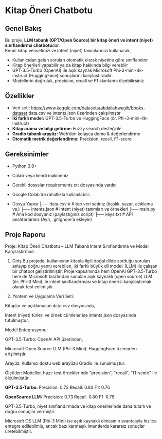 # Kitap Öneri Chatbotu

## Genel Bakış

Bu proje, **LLM tabanlı (GPT/Open Source) bir kitap öneri ve intent (niyet) sınıflandırma chatbotu**dur.  
Kendi kitap verisetinizi ve intent (niyet) tanımlarınızı kullanarak,  
- Kullanıcıdan gelen soruları otomatik olarak niyetine göre sınıflandırır  
- Kitap önerileri yapabilir ya da kitap hakkında bilgi verebilir  
- GPT-3.5-Turbo (OpenAI) ile açık kaynak Microsoft Phi-3-mini-4k-instruct (HuggingFace) sonuçlarını karşılaştırabilir.
- Modellerin doğruluk, precision, recall ve F1 skorlarını ölçebilirsiniz

## Özellikler

- Veri seti: https://www.kaggle.com/datasets/abdallahwagih/books-dataset  data.csv ve intents.json üzerinden çalışılmıştır
- **İki farklı model:** GPT-3.5-Turbo ve HuggingFace (ör. Phi-3-mini-4k-instruct)
- **Kitap arama ve bilgi getirme:** Fuzzy search desteği ile
- **Gradio tabanlı arayüz:** Web’den kolayca demo & değerlendirme
- **Otomatik metrik değerlendirme:** Precision, recall, F1-score

## Gereksinimler

- Python 3.8+
- Colab veya kendi makineniz
- Gerekli dosyalar requirements.txt dosyasında vardır.
- Google Colab'de rahatlıkla kullanılabilir.

- Dosya Yapısı
├── data.csv                # Kitap veri setiniz (başlık, yazar, açıklama vs.)
├── intents.json            # Intent (niyet) tanımları ve örnekleri
├── main.py                 # Ana kod dosyanız (paylaştığınız script)
├── keys.txt                # API anahtarlarınız (Ayrı, .gitignore'a ekleyin)


## Proje Raporu

Proje: Kitap Öneri Chatbotu – LLM Tabanlı Intent Sınıflandırma ve Model Karşılaştırması
1. Giriş
Bu projede, kullanıcının kitapla ilgili doğal dilde sorduğu soruları anlayıp doğru yanıtı verebilen, iki farklı büyük dil modeli (LLM) ile çalışan bir chatbot geliştirilmiştir. Proje kapsamında hem OpenAI GPT-3.5-Turbo hem de Microsoft tarafından sunulan açık kaynaklı (open source) LLM (ör: Phi-3 Mini) ile intent sınıflandırması ve kitap önerisi karşılaştırmalı olarak test edilmiştir.

2. Yöntem ve Uygulama
Veri Seti:

Kitaplar ve açıklamaları data.csv dosyasında,

Intent (niyet) türleri ve örnek cümleler ise intents.json dosyasında tutulmuştur.

Model Entegrasyonu:

GPT-3.5-Turbo: OpenAI API üzerinden,

Microsoft Open Source LLM (Phi-3 Mini): HuggingFace üzerinden erişilmiştir.

Arayüz:
Kullanıcı dostu web arayüzü Gradio ile sunulmuştur.

Ölçütler:
Modeller, hazır test örneklerinde "precision", "recall", "f1-score" ile ölçülmüştür.

**GPT-3.5-Turbo:**
Precision: 0.73
Recall: 0.80
F1: 0.76

**OpenSource LLM:**
Precision: 0.73
Recall: 0.80
F1: 0.76


GPT-3.5-Turbo, niyet sınıflandırmada ve kitap önerilerinde daha tutarlı ve doğru sonuçlar vermiştir.

Microsoft OS LLM (Phi-3 Mini) ise açık kaynaklı olmasının avantajıyla hızlıca entegre edilebilmiş, ancak bazı karmaşık intentlerde kararsız sonuçlar üretebilmiştir.


